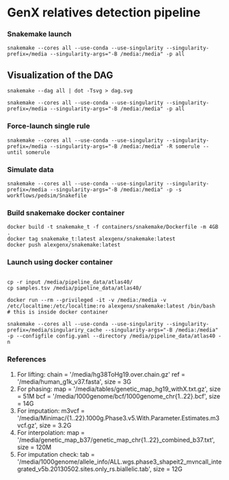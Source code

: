 # GenX relatives detection pipeline

### Snakemake launch

    snakemake --cores all --use-conda --use-singularity --singularity-prefix=/media --singularity-args="-B /media:/media" -p all

## Visualization of the DAG

    snakemake --dag all | dot -Tsvg > dag.svg

```shell script
snakemake --cores all --use-conda --use-singularity --singularity-prefix=/media --singularity-args="-B /media:/media" -p all
```

### Force-launch single rule

```shell script
snakemake --cores all --use-conda --use-singularity --singularity-prefix=/media --singularity-args="-B /media:/media" -R somerule --until somerule
```

### Simulate data

```shell script
snakemake --cores all --use-conda --use-singularity --singularity-prefix=/media --singularity-args="-B /media:/media" -p -s workflows/pedsim/Snakefile
```

### Build snakemake docker container

```shell script
docker build -t snakemake_t -f containers/snakemake/Dockerfile -m 4GB .
docker tag snakemake_t:latest alexgenx/snakemake:latest
docker push alexgenx/snakemake:latest
```

### Launch using docker container

```shell script

cp -r input /media/pipeline_data/atlas40/
cp samples.tsv /media/pipeline_data/atlas40/

docker run --rm --privileged -it -v /media:/media -v /etc/localtime:/etc/localtime:ro alexgenx/snakemake:latest /bin/bash
# this is inside docker container

snakemake --cores all --use-conda --use-singularity --singularity-prefix=/media/singulariry_cache --singularity-args="-B /media:/media" -p --configfile config.yaml --directory /media/pipeline_data/atlas40 -n

```

### References

1. For lifting:
    chain = '/media/hg38ToHg19.over.chain.gz'
    ref = '/media/human_g1k_v37.fasta', size = 3G
2. For phasing:
    map = '/media/tables/genetic_map_hg19_withX.txt.gz', size = 51M
    bcf = '/media/1000genome/bcf/1000genome_chr{1..22}.bcf', size = 14G 
3. For imputation:
    m3vcf = '/media/Minimac/{1..22}.1000g.Phase3.v5.With.Parameter.Estimates.m3vcf.gz', size = 3.2G 
4. For interpolation:
    map = '/media/genetic_map_b37/genetic_map_chr{1..22}_combined_b37.txt', size = 120M 
5. For imputation check:
    tab = '/media/1000genome/allele_info/ALL.wgs.phase3_shapeit2_mvncall_integrated_v5b.20130502.sites.only_rs.biallelic.tab', size = 12G
    
